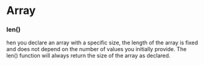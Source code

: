# Array

### len()

hen you declare an array with a specific size, the length of the array is fixed and does not depend on the number of values you initially provide. The len() function will always return the size of the array as declared.